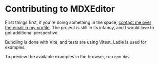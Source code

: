 # Contributing to MDXEditor

First things first, if you're doing something in the space, [contact me over the email in my profile](https://github.com/petyosi/). 
The project is still in its infancy, and I would love to get additional perspective.

Bundling is done with Vite, and tests are using Vitest. Ladle is used for examples.

To preview the available examples in the browser, run `npm dev`.
